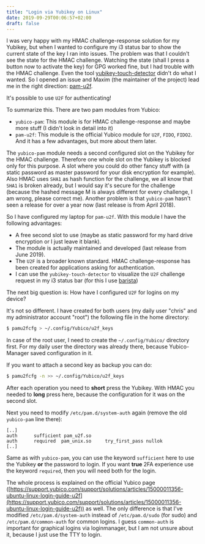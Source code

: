 ```yaml
---
title: "Login via Yubikey on Linux"
date: 2019-09-29T00:06:57+02:00
draft: false
---
```


I was very happy with my HMAC challenge-response solution for my Yubikey, but when I wanted to configure my i3 status bar to show the current state of the key I ran into issues.
The problem was that I couldn't see the state for the HMAC challenge. Watching the state (shall I press a button now to activate the key) for GPG worked fine, but I had trouble with the HMAC challenge.
Even the tool [yubikey-touch-detector](https://github.com/maximbaz/yubikey-touch-detector) didn't do what I wanted. So I opened an issue and Maxim (the maintainer of the project) lead me in the right direction: [pam-u2f](https://support.yubico.com/support/solutions/articles/15000011356-ubuntu-linux-login-guide-u2f).

It's possible to use `U2F` for authenticating!

To summarize this. There are two pam modules from Yubico:

* `yubico-pam`: This module is for HMAC challenge-response and maybe more stuff (I didn't look in detail into it)
* `pam-u2f`: This module is the official Yubico module for `U2F`, `FIDO`, `FIDO2`. And it has a few advantages, but more about them later.

The `yubico-pam` module needs a second configured slot on the Yubikey for the HMAC challenge. Therefore one whole slot on the Yubikey is blocked only for this purpose. A slot where you could do other fancy stuff with (a static password as master password for your disk encryption for example). Also HMAC uses `SHA1` as hash function for the challenge, we all know that `SHA1` is broken already, but I would say it's secure for the challenge (because the hashed message M is always different for every challenge, I am wrong, please correct me). Another problem is that `yubico-pam` hasn't seen a release for over a year now (last release is from April 2018).

So I have configured my laptop for `pam-u2f`. With this module I have the following advantages:

* A free second slot to use (maybe as static password for my hard drive encryption or I just leave it blank).
* The module is actually maintained and developed (last release from June 2019).
* The `U2F` is a broader known standard. HMAC challenge-response has been created for applications asking for authentication.
* I can use the `yubikey-touch-detector` to visualize the `U2F` challenge request in my i3 status bar (for this I use [barista](https://github.com/soumya92/barista))

The next big question is: How have I configured `U2F` for logins on my device?

It's not so different. I have created for both users (my daily user "chris" and my administrator account "root") the following file in the home directory:

```bash
$ pamu2fcfg > ~/.config/Yubico/u2f_keys
```

In case of the root user, I need to create the `~/.config/Yubico/` directory first. For my daily user the directory was already there, because Yubico-Manager saved configuration in it.

If you want to attach a second key as backup you can do:

```bash
$ pamu2fcfg -n >> ~/.config/Yubico/u2f_keys
```

After each operation you need to **short** press the Yubikey. With HMAC you needed to **long** press here, because the configuration for it was on the second slot.

Next you need to modify `/etc/pam.d/system-auth` again (remove the old `yubico-pam` line there):
```
[..]
auth      sufficient pam_u2f.so
auth      required  pam_unix.so     try_first_pass nullok
[..]
```

Same as with `yubico-pam`, you can use the keyword `sufficient` here to use the Yubikey **or** the password to login. If you want **true** 2FA experience use the keyword `required`, then you will need both for the login.

The whole process is explained on the official Yubico page ([https://support.yubico.com/support/solutions/articles/15000011356-ubuntu-linux-login-guide-u2f](https://support.yubico.com/support/solutions/articles/15000011356-ubuntu-linux-login-guide-u2f)) as well. The only difference is that I've modified `/etc/pam.d/system-auth` instead of `/etc/pam.d/sudo` (for sudo) and `/etc/pam.d/common-auth` for common logins. I guess `common-auth` is important for graphical logins via loginmanager, but I am not unsure about it, because I just use the TTY to login.



